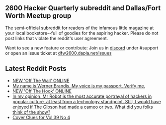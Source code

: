 ## 2600 Hacker Quarterly subreddit and Dallas/Fort Worth Meetup group
The semi-official subreddit for readers of the infamous little magazine at your local bookstore--full of goodies for the aspiring hacker. Please do not post links that violate the reddit's user agreement.

Want to see a new feature or contribute: 
Join us in [discord](https://dfw2600.dapla.net/chat) under #support or open an issue ticket at [dfw2600.dapla.net/issues](https://dfw2600.dapla.net/issues)

## Latest Reddit Posts
<!-- BLOG-POST-LIST:START -->
- [NEW 'Off The Wall' ONLINE](https://2600.com/wall/28-02-2023)
- [My name is Werner Brandis. My voice is my passport. Verify me.](https://www.reddit.com/r/2600/comments/11djutl/my_name_is_werner_brandis_my_voice_is_my_passport/)
- [NEW 'Off The Hook' ONLINE](https://2600.com/hook/22-02-2023)
- [In my opinion, Mr Robot is the most accurate portrayal of hackers in popular culture, at least from a technology standpoint. Still, I would have enjoyed if The Gibson had made a cameo or two. What did you folks think of the show?](https://www.reddit.com/r/2600/comments/11871fn/in_my_opinion_mr_robot_is_the_most_accurate/)
- [Cover Clues for Vol 39 No 4](https://www.reddit.com/r/2600/comments/117srmu/cover_clues_for_vol_39_no_4/)
<!-- BLOG-POST-LIST:END -->
